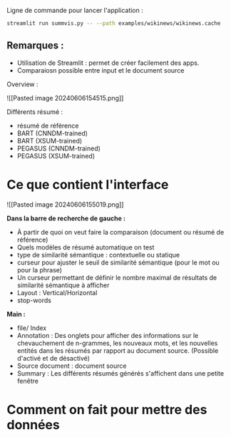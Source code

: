 
Ligne de commande pour lancer l'application : 
```bash 
streamlit run summvis.py -- --path examples/wikinews/wikinews.cache
```


## Remarques : 
- Utilisation de Streamlit : permet de créer facilement des apps. 
- Comparaiosn possible entre input et le document source 

Overview : 

![[Pasted image 20240606154515.png]]

Différents résumé : 
- résumé de référence 
- BART (CNNDM-trained)
- BART (XSUM-trained)
- PEGASUS (CNNDM-trained)
- PEGASUS (XSUM-trained)


# Ce que contient l'interface

![[Pasted image 20240606155019.png]]

**Dans la barre de recherche de gauche :** 
- À partir de quoi on veut faire la comparaison (document ou résumé de référence)
- Quels modèles de résumé automatique on test 
- type de similarité sémantique : contextuelle ou statique 
- curseur pour ajuster le seuil de similarité sémantique (pour le mot ou pour la phrase)
- Un curseur permettant de définir le nombre maximal de résultats de similarité sémantique à afficher
- Layout : Vertical/Horizontal 
- stop-words

**Main :** 
- file/ Index 
- Annotation : Des onglets pour afficher des informations sur le chevauchement de n-grammes, les nouveaux mots, et les nouvelles entités dans les résumés par rapport au document source. (Possible d'activé et de désactivé)
- Source document : document source 
- Summary : Les différents résumés générés s'affichent dans une petite fenêtre 
# Comment on fait pour mettre des données 


# 